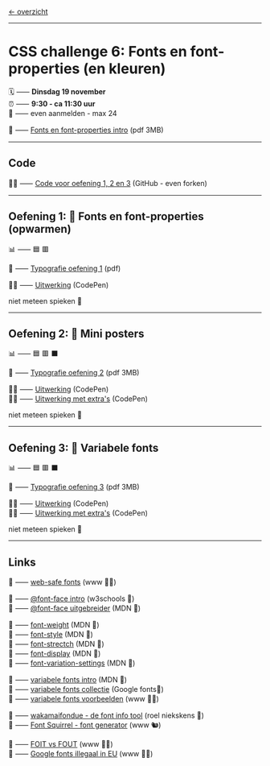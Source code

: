 [← overzicht](CHALLENGES.md)

---

# CSS challenge 6: Fonts en font-properties (en kleuren)

🗓️ ⸺ **Dinsdag 19 november**  
⏰ ⸺ **9:30 - ca 11:30 uur**  
🙋 ⸺ even aanmelden - max 24  

📗 ⸺
<a href="pres/FDND-2425-CSSchallenge6-Fonts-intro.pdf" target="_blank" rel="noopener noreferrer">Fonts en font-properties intro</a> 
(pdf 3MB)   

---

## Code

🧑‍💻 ⸺ <a href="https://github.com/fdnd-task/css-challenge-typografie" target="_blank" rel="noopener noreferrer">Code voor oefening 1, 2 en 3</a> (GitHub - even forken)

---

## Oefening 1: 🌱 Fonts en font-properties (opwarmen)

📊 ⸺ 🟦 🟥

📙 ⸺ 
<a href="pres/FDND-2425-CSSchallenge6-Fonts-oefening1.pdf" target="_blank" rel="noopener noreferrer">Typografie oefening 1</a> 
(pdf)

🧑‍💻 ⸺
<a href="https://codepen.io/shooft/pen/jOgRZZJ" target="_blank" rel="noopener noreferrer">Uitwerking</a>
(CodePen)

niet meteen spieken 🫣  

---

## Oefening 2: 🦚 Mini posters

📊 ⸺ 🟦 🟥 ⬛️  

📙 ⸺ 
<a href="pres/FDND-2425-CSSchallenge6-Fonts-oefening2.pdf" target="_blank" rel="noopener noreferrer">Typografie oefening 2</a> 
(pdf 3MB)

🧑‍💻 ⸺
<a href="https://codepen.io/shooft/pen/jOgRZeo" target="_blank" rel="noopener noreferrer">Uitwerking</a>
(CodePen)  
🧑‍💻 ⸺
<a href="https://codepen.io/shooft/pen/yLmrvQB" target="_blank" rel="noopener noreferrer">Uitwerking met extra's</a>
(CodePen)

niet meteen spieken 🫣  

---

## Oefening 3: 🦋 Variabele fonts

📊 ⸺ 🟦 🟥 ⬛️  

📙 ⸺ 
<a href="pres/FDND-2425-CSSchallenge6-Fonts-oefening3.pdf" target="_blank" rel="noopener noreferrer">Typografie oefening 3</a> 
(pdf 3MB)

🧑‍💻 ⸺
<a href="https://codepen.io/shooft/pen/BaXEYBm" target="_blank" rel="noopener noreferrer">Uitwerking</a>
(CodePen)  
🧑‍💻 ⸺
<a href="https://codepen.io/shooft/pen/eYqoZgO" target="_blank" rel="noopener noreferrer">Uitwerking met extra's</a>
(CodePen)

niet meteen spieken 🫣  

---
 
## Links

🎯 ⸺ [web-safe fonts](https://web.mit.edu/jmorzins/www/fonts.html) (www 🧑‍💻)   

🎯 ⸺ [@font-face intro](https://www.w3schools.com/CSSref/atrule_font-face.php) (w3schools 🐥)     
🎯 ⸺ [@font-face uitgebreider](https://hacks.mozilla.org/2009/06/beautiful-fonts-with-font-face/) (MDN 🦊)    

🎯 ⸺ [font-weight](https://developer.mozilla.org/en-US/docs/Web/CSS/@font-face/font-weight) (MDN 🦊)    
🎯 ⸺ [font-style](https://developer.mozilla.org/en-US/docs/Web/CSS/@font-face/font-style) (MDN 🦊)    
🎯 ⸺ [font-strectch](https://developer.mozilla.org/en-US/docs/Web/CSS/@font-face/font-stretch) (MDN 🦊)    
🎯 ⸺ [font-display](https://developer.mozilla.org/en-US/docs/Web/CSS/@font-face/font-display) (MDN 🦊)    
🎯 ⸺ [font-variation-settings](https://developer.mozilla.org/en-US/docs/Web/CSS/@font-face/font-variation-settings) (MDN 🦊)    

🎯 ⸺ [variabele fonts intro](https://developer.mozilla.org/en-US/docs/Web/CSS/CSS_fonts/Variable_fonts_guide) (MDN 🦊)  
🎯 ⸺ [variabele fonts collectie](https://fonts.google.com/?categoryFilters=Technology:%2FTechnology%2FVariable) (Google fonts🦖)  
🎯 ⸺ [variabele fonts voorbeelden](https://speckyboy.com/variable-font-examples/) (www 🧑‍💻)  

🎯 ⸺ [wakamaifondue - de font info tool](https://wakamaifondue.com/beta/) (roel niekskens 🤴)  
🎯 ⸺ [Font Squirrel - font generator](https://www.fontsquirrel.com/tools/webfont-generator) (www 🐿️)  

🎯 ⸺ [FOIT vs FOUT](https://www.hoppinger.com/nl/insights/loading-webfonts#:~:text=Maar%20hoe%20voorziet%20een%20browser,of%20Unstyled%20Text%20(FOUT).) (www 🧑‍💻)  
🎯 ⸺ [Google fonts illegaal in EU](https://slik.nl/blog/google-fonts/) (www 🧑‍💻)   